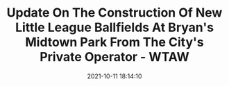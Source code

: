 ---
"title": "Update On The Construction Of New Little League Ballfields At Bryan's Midtown Park From The City's Private Operator - WTAW"
"date": "2021-10-11 18:14:10"
"feed_name": "GOOGLENEWSCONSTRUCTION"
"feed_website": "https://news.google.com/search?q=construction%2Bincident&hl=en-US&gl=US&ceid=US:en"
"feed_rss": "https://news.google.com/rss/search?q=construction%2Bincident&hl=en-US&gl=US&ceid=US:en"
"link": "https://wtaw.com/update-on-the-construction-of-new-little-league-ballfields-at-bryans-midtown-park-from-the-citys-private-operator/"
"source": "{'href': 'https://wtaw.com', 'title': 'WTAW'}"
"file": "_posts/2021-1-1-36d5c1e22abd639f83432e18617b5481fc544f38.md"
"accident": "0"
"drilling": "0"
"dead": "0"
"injured": "0"
"arrested": "0"
"place": "unknown place"
"where": "unknown site"
"causes": "unknown"
"place_uri": "unknown place"
---